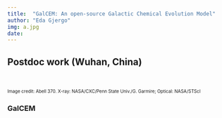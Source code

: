 ```yaml
---
title:  "GalCEM: An open-source Galactic Chemical Evolution Model"
author: "Eda Gjergo"
img: a.jpg
date: 
---
```


## Postdoc work (Wuhan, China)
&nbsp; &nbsp; &nbsp; &nbsp; &nbsp; &nbsp; &nbsp; &nbsp; &nbsp; &nbsp; &nbsp; &nbsp;

<font size="1">  Image credit: Abell 370. X-ray: NASA/CXC/Penn State Univ./G. Garmire; Optical: NASA/STScI</font>

### GalCEM
